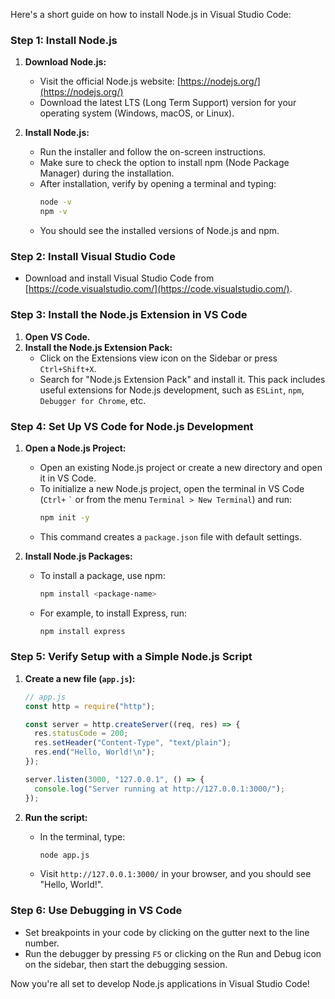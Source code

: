 Here's a short guide on how to install Node.js in Visual Studio Code:

### Step 1: Install Node.js

1. **Download Node.js:**

   - Visit the official Node.js website: [https://nodejs.org/](https://nodejs.org/)
   - Download the latest LTS (Long Term Support) version for your operating system (Windows, macOS, or Linux).

2. **Install Node.js:**
   - Run the installer and follow the on-screen instructions.
   - Make sure to check the option to install npm (Node Package Manager) during the installation.
   - After installation, verify by opening a terminal and typing:
     ```bash
     node -v
     npm -v
     ```
   - You should see the installed versions of Node.js and npm.

### Step 2: Install Visual Studio Code

- Download and install Visual Studio Code from [https://code.visualstudio.com/](https://code.visualstudio.com/).

### Step 3: Install the Node.js Extension in VS Code

1. **Open VS Code.**
2. **Install the Node.js Extension Pack:**
   - Click on the Extensions view icon on the Sidebar or press `Ctrl+Shift+X`.
   - Search for "Node.js Extension Pack" and install it. This pack includes useful extensions for Node.js development, such as `ESLint`, `npm`, `Debugger for Chrome`, etc.

### Step 4: Set Up VS Code for Node.js Development

1. **Open a Node.js Project:**

   - Open an existing Node.js project or create a new directory and open it in VS Code.
   - To initialize a new Node.js project, open the terminal in VS Code (`Ctrl+` `` ` `` or from the menu `Terminal > New Terminal`) and run:
     ```bash
     npm init -y
     ```
   - This command creates a `package.json` file with default settings.

2. **Install Node.js Packages:**
   - To install a package, use npm:
     ```bash
     npm install <package-name>
     ```
   - For example, to install Express, run:
     ```bash
     npm install express
     ```

### Step 5: Verify Setup with a Simple Node.js Script

1. **Create a new file (`app.js`):**

   ```javascript
   // app.js
   const http = require("http");

   const server = http.createServer((req, res) => {
     res.statusCode = 200;
     res.setHeader("Content-Type", "text/plain");
     res.end("Hello, World!\n");
   });

   server.listen(3000, "127.0.0.1", () => {
     console.log("Server running at http://127.0.0.1:3000/");
   });
   ```

2. **Run the script:**
   - In the terminal, type:
     ```bash
     node app.js
     ```
   - Visit `http://127.0.0.1:3000/` in your browser, and you should see "Hello, World!".

### Step 6: Use Debugging in VS Code

- Set breakpoints in your code by clicking on the gutter next to the line number.
- Run the debugger by pressing `F5` or clicking on the Run and Debug icon on the sidebar, then start the debugging session.

Now you're all set to develop Node.js applications in Visual Studio Code!
